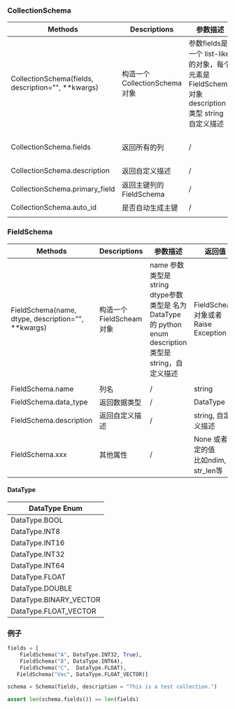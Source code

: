 ### CollectionSchema

| Methods              | Descriptions                           | 参数描述 | 返回值 |
| -------------------- | -------------------------------------- | -------------------- | -------------------- |
| CollectionSchema(fields, description="", **kwargs) | 构造一个CollectionSchema对象 | 参数fields是一个 list-like的对象，每个元素是FieldSchema对象<br />description 类型 string 自定义描述 | CollectionSchema对象或者Raise Exception |
| CollectionSchema.fields | 返回所有的列 | /                                                            | list，每个元素是一个 FieldSchema 对象 |
| CollectionSchema.description | 返回自定义描述 | /                                                            | string 自定义描述                    |
| CollectionSchema.primary_field | 返回主键列的FieldSchema | /                                                            | None 或 FieldSchema 对象        |
| CollectionSchema.auto_id | 是否自动生成主键 | /                                                            | bool                                  |
|  |  |                                                              |                                       |



### FieldSchema



| Methods                                             | Descriptions            | 参数描述                                                     | 返回值                                     |
| --------------------------------------------------- | ----------------------- | ------------------------------------------------------------ | ------------------------------------------ |
| FieldSchema(name, dtype,  description="", **kwargs) | 构造一个FieldScheam对象 | name 参数类型是string<br />dtype参数类型是 名为 DataType 的 python enum<br />description 类型是 string，自定义描述 | FieldScheam对象或者Raise Exception         |
|                                                     |                         |                                                              |                                            |
| FieldSchema.name                                    | 列名                    | /                                                            | string                                     |
| FieldSchema.data_type                               | 返回数据类型            | /                                                            | DataType                                   |
| FieldSchema.description                             | 返回自定义描述          | /                                                            | string, 自定义描述                         |
| FieldSchema.xxx                                     | 其他属性                | /                                                            | None 或者确定的值<br />比如ndim, str_len等 |



#### DataType


| DataType Enum  |
| ----------------------- |
| DataType.BOOL |
| DataType.INT8 |
| DataType.INT16 |
| DataType.INT32 |
| DataType.INT64 |
| DataType.FLOAT |
| DataType.DOUBLE |
| DataType.BINARY_VECTOR |
| DataType.FLOAT_VECTOR |



### 例子

```python
fields = [
    FieldSchema("A", DataType.INT32, True),
    FieldSchema("B", DataType.INT64),
    FieldSchema("C",  DataType.FLOAT),
   FieldSchema("Vec", DataType.FLOAT_VECTOR)]

schema = Schema(fields, description = "This is a test collection.")

assert len(schema.fields()) == len(fields)
```
